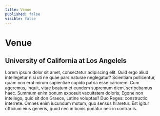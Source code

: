 ```yaml
---
title: Venue
published: false
visible: false
---
```


# Venue
## University of California at Los Angelels
   
Lorem ipsum dolor sit amet, consectetur adipiscing elit. Quid ergo aliud intellegetur nisi uti ne quae pars naturae neglegatur? Scientiam pollicentur, quam non erat mirum sapientiae cupido patria esse cariorem. Cum ageremus, inquit, vitae beatum et eundem supremum diem, scribebamus haec. Summum ením bonum exposuit vacuitatem doloris; Egone non intellego, quid sit don Graece, Latine voluptas? Duo Reges: constructio interrete. Omnes enim iucundum motum, quo sensus hilaretur. Est igitur officium eius generis, quod nec in bonis ponatur nec in contrariis.

